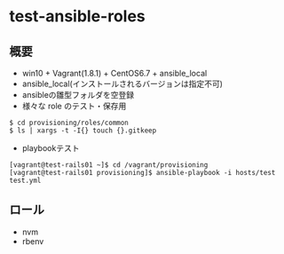 # test-ansible-roles
## 概要
- win10 + Vagrant(1.8.1) + CentOS6.7 + ansible_local
- ansible_local(インストールされるバージョンは指定不可)
- ansibleの雛型フォルダを空登録
- 様々な role のテスト・保存用
```
$ cd provisioning/roles/common
$ ls | xargs -t -I{} touch {}.gitkeep
```
- playbookテスト
```
[vagrant@test-rails01 ~]$ cd /vagrant/provisioning
[vagrant@test-rails01 provisioning]$ ansible-playbook -i hosts/test test.yml
```
## ロール
- nvm
- rbenv

